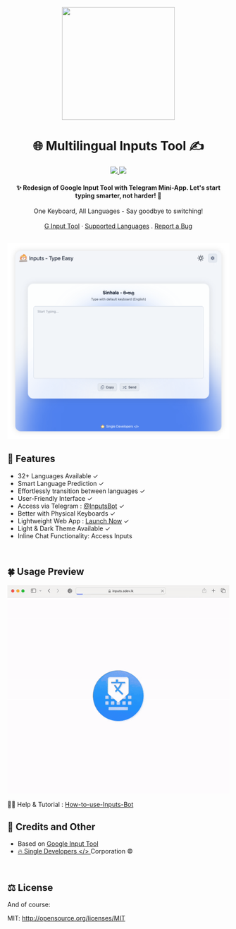 <p style="text-align:center;" align="center">
  <img align="center" src="https://inputsbot.pages.dev/assets/favicon/icon.svg" width="256px" height="256px"/>
</p>
<h1 align="center">🌐 Multilingual Inputs Tool ✍️</h1>
<div align='center'>
<a href='https://inputs.sdev.lk'>
<img src='https://img.shields.io/badge/Demo-Inputs%20Tool-1cd760?logo=cloudflare&style=flat'>
</a>
<a href='https://t.me/InputsBot'>
<img src='https://img.shields.io/badge/Telegram-@InputsBot-blue?logo=telegram&style=flat'> 
</a>
</div>
<h4 align="center">✨ Redesign of Google Input Tool with Telegram Mini-App. Let's start typing smarter, not harder! 🚀</h4>
<div align="center">
  One Keyboard, All Languages - Say goodbye to switching!
  <br />
  <br />
  <a href="https://www.google.com/intl/en/inputtools/try/">G Input Tool</a>
  ·
  <a href="https://github.com/Malith-Rukshan/Multilingual-Inputs-Tool/blob/main/Languages.md">Supported Languages</a>
  .
  <a href="https://github.com/Malith-Rukshan/Multilingual-Inputs-Tool/issues/new">Report a Bug</a>
</div>

##
![Inputs Tool Web Preview](https://raw.githubusercontent.com/Malith-Rukshan/Multilingual-Inputs-Tool/main/Web-Screenshot.png)


## 🚀 Features
- 32+ Languages Available ✓
- Smart Language Prediction ✓
- Effortlessly transition between languages ✓
- User-Friendly Interface ✓
- Access via Telegram : [@InputsBot](https://t.me/InputsBot) ✓
- Better with Physical Keyboards ✓
- Lightweight Web App : [Launch Now](https://inputs.sdev.lk) ✓
- Light & Dark Theme Available ✓
- Inline Chat Functionality: Access Inputs 

<br>

## 🍀 Usage Preview
![Inputs Tool Web Preview](https://raw.githubusercontent.com/Malith-Rukshan/Multilingual-Inputs-Tool/main/Inputs-Usage.gif)

🙋‍♂️ Help & Tutorial : [How-to-use-Inputs-Bot](https://telegra.ph/How-to-use-Inputs-Bot-03-17)
<br>

## 🎯 Credits and Other
- Based on [Google Input Tool](https://www.google.com/intl/en/inputtools/try/)
- [🔥 Single Developers </> ](https://t.me/SingleDevelopers) Corporation ©️

<br>

## ⚖️ License
And of course:

MIT: http://opensource.org/licenses/MIT
